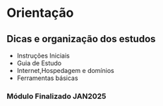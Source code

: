 # Orientação

## Dicas e organização dos estudos

- Instruções Iniciais
- Guia de Estudo
- Internet,Hospedagem e domínios
- Ferramentas básicas

### Módulo Finalizado JAN2025
